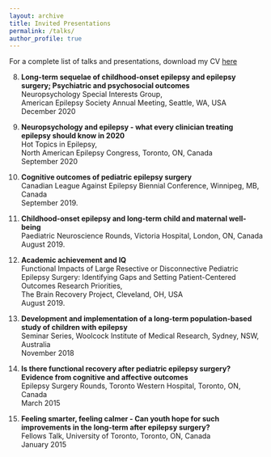```yaml
---
layout: archive
title: Invited Presentations
permalink: /talks/
author_profile: true
---
```


For a complete list of talks and presentations, download my CV <a href="/files/Klajdi Puka CV.pdf" target="_blank"> here </a> 


8. **Long-term sequelae of childhood-onset epilepsy and epilepsy surgery; Psychiatric and psychosocial outcomes** \
Neuropsychology Special Interests Group, \
American Epilepsy Society Annual Meeting, Seattle, WA, USA\
December 2020


7. **Neuropsychology and epilepsy - what every clinician treating epilepsy should know in 2020** \
Hot Topics in Epilepsy, \
North American Epilepsy Congress, Toronto, ON, Canada\
September 2020
      

6. **Cognitive outcomes of pediatric epilepsy surgery** \
Canadian League Against Epilepsy Biennial Conference, Winnipeg, MB, Canada\
September 2019. 


5. **Childhood-onset epilepsy and long-term child and maternal well-being**\
Paediatric Neuroscience Rounds, Victoria Hospital, London, ON, Canada\
August 2019. 



4. **Academic achievement and IQ**\
Functional Impacts of Large Resective or Disconnective Pediatric Epilepsy Surgery: Identifying Gaps and Setting Patient-Centered Outcomes Research Priorities, \
The Brain Recovery Project, Cleveland, OH, USA\
August 2019. 
    

3. **Development and implementation of a long-term population-based study of children with epilepsy**\
Seminar Series, Woolcock Institute of Medical Research, Sydney, NSW, Australia\
November 2018

2. **Is there functional recovery after pediatric epilepsy surgery? Evidence from cognitive and affective outcomes**\
Epilepsy Surgery Rounds, Toronto Western Hospital, Toronto, ON, Canada\
March 2015


1. **Feeling smarter, feeling calmer - Can youth hope for such improvements in the long-term after epilepsy surgery?**\
Fellows Talk, University of Toronto, Toronto, ON, Canada\
January 2015
